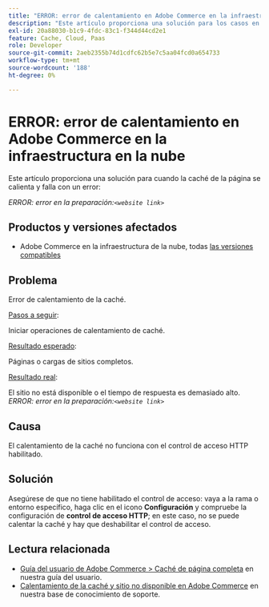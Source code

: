 ```yaml
---
title: "ERROR: error de calentamiento en Adobe Commerce en la infraestructura en la nube"
description: "Este artículo proporciona una solución para los casos en los que la caché de la página se esté calentando y falle con un error:"
exl-id: 20a88030-b1c9-4fdc-83c1-f344d44cd2e1
feature: Cache, Cloud, Paas
role: Developer
source-git-commit: 2aeb2355b74d1cdfc62b5e7c5aa04fcd0a654733
workflow-type: tm+mt
source-wordcount: '188'
ht-degree: 0%

---
```


# ERROR: error de calentamiento en Adobe Commerce en la infraestructura en la nube

Este artículo proporciona una solución para cuando la caché de la página se calienta y falla con un error:

*ERROR: error en la preparación:`<website link>`*

## Productos y versiones afectados

* Adobe Commerce en la infraestructura de la nube, todas [las versiones compatibles](https://magento.com/sites/default/files/magento-software-lifecycle-policy.pdf)

## Problema

Error de calentamiento de la caché.

<u>Pasos a seguir</u>:

Iniciar operaciones de calentamiento de caché.

<u>Resultado esperado</u>:

Páginas o cargas de sitios completos.

<u>Resultado real</u>:

El sitio no está disponible o el tiempo de respuesta es demasiado alto. *ERROR: error en la preparación:`<website link>`*

## Causa

El calentamiento de la caché no funciona con el control de acceso HTTP habilitado.

## Solución

Asegúrese de que no tiene habilitado el control de acceso: vaya a la rama o entorno específico, haga clic en el icono **Configuración** y compruebe la configuración de **control de acceso HTTP**; en este caso, no se puede calentar la caché y hay que deshabilitar el control de acceso.

## Lectura relacionada

* [Guía del usuario de Adobe Commerce > Caché de página completa](https://experienceleague.adobe.com/es/docs/commerce-admin/systems/tools/cache-management#full-page-caching) en nuestra guía del usuario.
* [Calentamiento de la caché y sitio no disponible en Adobe Commerce](/help/troubleshooting/miscellaneous/cache-warming-up-and-site-unavailable-on-magento.md) en nuestra base de conocimiento de soporte.
